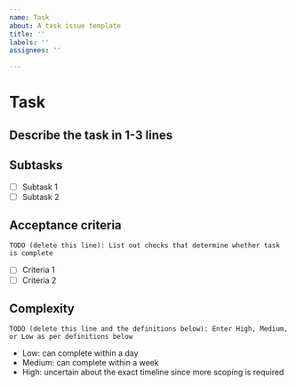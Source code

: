 ```yaml
---
name: Task
about: A task issue template
title: ''
labels: ''
assignees: ''

---
```


# Task

## Describe the task in 1-3 lines

## Subtasks
- [ ] Subtask 1
- [ ] Subtask 2

## Acceptance criteria
`TODO (delete this line): List out checks that determine whether task is complete`
- [ ] Criteria 1
- [ ] Criteria 2

## Complexity
`TODO (delete this line and the definitions below): Enter High, Medium, or Low as per definitions below`
- Low: can complete within a day
- Medium: can complete within a week
- High: uncertain about the exact timeline since more scoping is required

